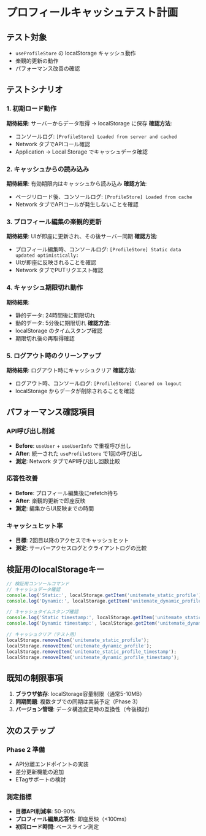 # プロフィールキャッシュテスト計画

## テスト対象
- `useProfileStore` の localStorage キャッシュ動作
- 楽観的更新の動作
- パフォーマンス改善の確認

## テストシナリオ

### 1. 初期ロード動作
**期待結果**: サーバーからデータ取得 → localStorage に保存
**確認方法**:
- コンソールログ: `[ProfileStore] Loaded from server and cached`
- Network タブでAPIコール確認
- Application → Local Storage でキャッシュデータ確認

### 2. キャッシュからの読み込み
**期待結果**: 有効期限内はキャッシュから読み込み
**確認方法**:
- ページリロード後、コンソールログ: `[ProfileStore] Loaded from cache`
- Network タブでAPIコールが発生しないことを確認

### 3. プロフィール編集の楽観的更新
**期待結果**: UIが即座に更新され、その後サーバー同期
**確認方法**:
- プロフィール編集時、コンソールログ: `[ProfileStore] Static data updated optimistically:`
- UIが即座に反映されることを確認
- Network タブでPUTリクエスト確認

### 4. キャッシュ期限切れ動作
**期待結果**:
- 静的データ: 24時間後に期限切れ
- 動的データ: 5分後に期限切れ
**確認方法**:
- localStorage のタイムスタンプ確認
- 期限切れ後の再取得確認

### 5. ログアウト時のクリーンアップ
**期待結果**: ログアウト時にキャッシュクリア
**確認方法**:
- ログアウト時、コンソールログ: `[ProfileStore] Cleared on logout`
- localStorage からデータが削除されることを確認

## パフォーマンス確認項目

### API呼び出し削減
- **Before**: `useUser` + `useUserInfo` で重複呼び出し
- **After**: 統一された `useProfileStore` で1回の呼び出し
- **測定**: Network タブでAPI呼び出し回数比較

### 応答性改善
- **Before**: プロフィール編集後にrefetch待ち
- **After**: 楽観的更新で即座反映
- **測定**: 編集からUI反映までの時間

### キャッシュヒット率
- **目標**: 2回目以降のアクセスでキャッシュヒット
- **測定**: サーバーアクセスログとクライアントログの比較

## 検証用のlocalStorageキー

```javascript
// 検証用コンソールコマンド
// キャッシュデータ確認
console.log('Static:', localStorage.getItem('unitemate_static_profile'));
console.log('Dynamic:', localStorage.getItem('unitemate_dynamic_profile'));

// キャッシュタイムスタンプ確認
console.log('Static timestamp:', localStorage.getItem('unitemate_static_profile_timestamp'));
console.log('Dynamic timestamp:', localStorage.getItem('unitemate_dynamic_profile_timestamp'));

// キャッシュクリア（テスト用）
localStorage.removeItem('unitemate_static_profile');
localStorage.removeItem('unitemate_dynamic_profile');
localStorage.removeItem('unitemate_static_profile_timestamp');
localStorage.removeItem('unitemate_dynamic_profile_timestamp');
```

## 既知の制限事項

1. **ブラウザ依存**: localStorage容量制限（通常5-10MB）
2. **同期問題**: 複数タブでの同期は実装予定（Phase 3）
3. **バージョン管理**: データ構造変更時の互換性（今後検討）

## 次のステップ

### Phase 2 準備
- API分離エンドポイントの実装
- 差分更新機能の追加
- ETagサポートの検討

### 測定指標
- **目標API削減率**: 50-90%
- **プロフィール編集応答性**: 即座反映（<100ms）
- **初回ロード時間**: ベースライン測定